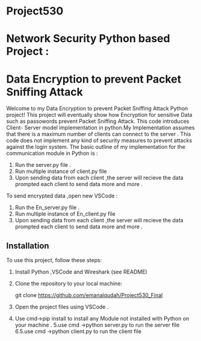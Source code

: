 # Project530

# Network Security Python based Project :
# Data Encryption to prevent Packet Sniffing Attack



Welcome to my Data Encryption to prevent Packet Sniffing Attack Python project!
This project will  eventually show how Encryption for sensitive Data such as passowords prevent Packet Sniffing Attack.
This code introduces Client- Server  model implementation in python.My Implementation assumes that there is a maximum number of  clients can connect to the server .
This code does not implement any kind of security measures to prevent attacks against the login system.
The basic outline of my implementation for the communication module  in Python is :
1. Run the server.py file . 
2. Run multiple instance of client.py file 
3. Upon sending data from each client ,the server will recieve the data prompted each client to send data more and more .

To send encrypted data ,open new VSCode :

1. Run the En_server.py file . 
2. Run multiple instance of En_client.py file 
3. Upon sending data from each client ,the server will recieve the data prompted each client to send data more and more .



## Installation

To use this project, follow these steps:

1. Install Python ,VSCode and Wireshark (see README) 
2. Clone the repository to your local machine:

      git clone https://github.com/emanalqudah/Project530_Final


3. Open the project files using VSCode .
4. Use cmd->pip install <Modulename> to install any Module not installed with Python on your machine .
5.use cmd ->python server.py to run the server file
6.5.use cmd ->python client.py to run the client file
